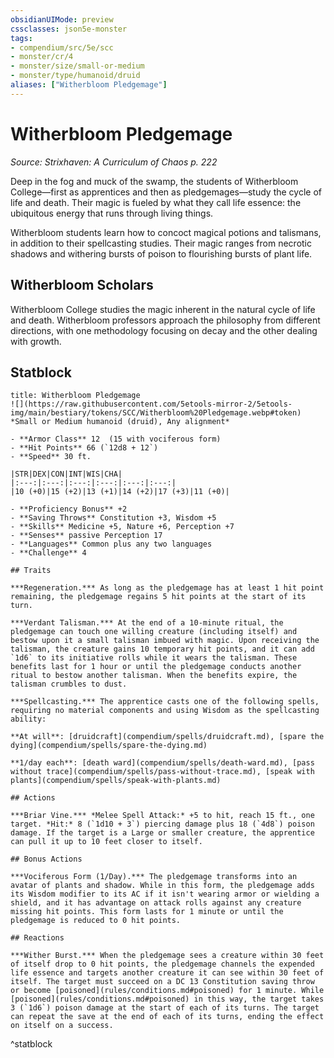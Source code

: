 ```yaml
---
obsidianUIMode: preview
cssclasses: json5e-monster
tags:
- compendium/src/5e/scc
- monster/cr/4
- monster/size/small-or-medium
- monster/type/humanoid/druid
aliases: ["Witherbloom Pledgemage"]
---
```

# Witherbloom Pledgemage
*Source: Strixhaven: A Curriculum of Chaos p. 222*  

Deep in the fog and muck of the swamp, the students of Witherbloom College—first as apprentices and then as pledgemages—study the cycle of life and death. Their magic is fueled by what they call life essence: the ubiquitous energy that runs through living things.

Witherbloom students learn how to concoct magical potions and talismans, in addition to their spellcasting studies. Their magic ranges from necrotic shadows and withering bursts of poison to flourishing bursts of plant life.

## Witherbloom Scholars

Witherbloom College studies the magic inherent in the natural cycle of life and death. Witherbloom professors approach the philosophy from different directions, with one methodology focusing on decay and the other dealing with growth.

## Statblock

```ad-statblock
title: Witherbloom Pledgemage
![](https://raw.githubusercontent.com/5etools-mirror-2/5etools-img/main/bestiary/tokens/SCC/Witherbloom%20Pledgemage.webp#token)
*Small or Medium humanoid (druid), Any alignment*

- **Armor Class** 12  (15 with vociferous form)
- **Hit Points** 66 (`12d8 + 12`)
- **Speed** 30 ft.

|STR|DEX|CON|INT|WIS|CHA|
|:---:|:---:|:---:|:---:|:---:|:---:|
|10 (+0)|15 (+2)|13 (+1)|14 (+2)|17 (+3)|11 (+0)|

- **Proficiency Bonus** +2
- **Saving Throws** Constitution +3, Wisdom +5
- **Skills** Medicine +5, Nature +6, Perception +7
- **Senses** passive Perception 17
- **Languages** Common plus any two languages
- **Challenge** 4

## Traits

***Regeneration.*** As long as the pledgemage has at least 1 hit point remaining, the pledgemage regains 5 hit points at the start of its turn.

***Verdant Talisman.*** At the end of a 10-minute ritual, the pledgemage can touch one willing creature (including itself) and bestow upon it a small talisman imbued with magic. Upon receiving the talisman, the creature gains 10 temporary hit points, and it can add `1d6` to its initiative rolls while it wears the talisman. These benefits last for 1 hour or until the pledgemage conducts another ritual to bestow another talisman. When the benefits expire, the talisman crumbles to dust.

***Spellcasting.*** The apprentice casts one of the following spells, requiring no material components and using Wisdom as the spellcasting ability:

**At will**: [druidcraft](compendium/spells/druidcraft.md), [spare the dying](compendium/spells/spare-the-dying.md)

**1/day each**: [death ward](compendium/spells/death-ward.md), [pass without trace](compendium/spells/pass-without-trace.md), [speak with plants](compendium/spells/speak-with-plants.md)

## Actions

***Briar Vine.*** *Melee Spell Attack:* +5 to hit, reach 15 ft., one target. *Hit:* 8 (`1d10 + 3`) piercing damage plus 18 (`4d8`) poison damage. If the target is a Large or smaller creature, the apprentice can pull it up to 10 feet closer to itself.

## Bonus Actions

***Vociferous Form (1/Day).*** The pledgemage transforms into an avatar of plants and shadow. While in this form, the pledgemage adds its Wisdom modifier to its AC if it isn't wearing armor or wielding a shield, and it has advantage on attack rolls against any creature missing hit points. This form lasts for 1 minute or until the pledgemage is reduced to 0 hit points.

## Reactions

***Wither Burst.*** When the pledgemage sees a creature within 30 feet of itself drop to 0 hit points, the pledgemage channels the expended life essence and targets another creature it can see within 30 feet of itself. The target must succeed on a DC 13 Constitution saving throw or become [poisoned](rules/conditions.md#poisoned) for 1 minute. While [poisoned](rules/conditions.md#poisoned) in this way, the target takes 3 (`1d6`) poison damage at the start of each of its turns. The target can repeat the save at the end of each of its turns, ending the effect on itself on a success.
```
^statblock